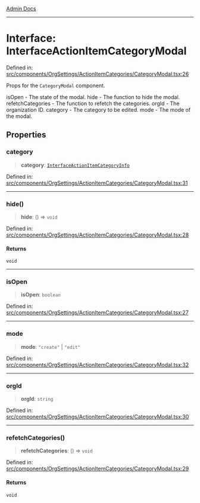 [Admin Docs](/)

***

# Interface: InterfaceActionItemCategoryModal

Defined in: [src/components/OrgSettings/ActionItemCategories/CategoryModal.tsx:26](https://github.com/PalisadoesFoundation/talawa-admin/blob/main/src/components/OrgSettings/ActionItemCategories/CategoryModal.tsx#L26)

Props for the `CategoryModal` component.

isOpen - The state of the modal.
hide - The function to hide the modal.
refetchCategories - The function to refetch the categories.
orgId - The organization ID.
category - The category to be edited.
mode - The mode of the modal.

## Properties

### category

> **category**: [`InterfaceActionItemCategoryInfo`](../../../../../utils/interfaces/interfaces/InterfaceActionItemCategoryInfo.md)

Defined in: [src/components/OrgSettings/ActionItemCategories/CategoryModal.tsx:31](https://github.com/PalisadoesFoundation/talawa-admin/blob/main/src/components/OrgSettings/ActionItemCategories/CategoryModal.tsx#L31)

***

### hide()

> **hide**: () => `void`

Defined in: [src/components/OrgSettings/ActionItemCategories/CategoryModal.tsx:28](https://github.com/PalisadoesFoundation/talawa-admin/blob/main/src/components/OrgSettings/ActionItemCategories/CategoryModal.tsx#L28)

#### Returns

`void`

***

### isOpen

> **isOpen**: `boolean`

Defined in: [src/components/OrgSettings/ActionItemCategories/CategoryModal.tsx:27](https://github.com/PalisadoesFoundation/talawa-admin/blob/main/src/components/OrgSettings/ActionItemCategories/CategoryModal.tsx#L27)

***

### mode

> **mode**: `"create"` \| `"edit"`

Defined in: [src/components/OrgSettings/ActionItemCategories/CategoryModal.tsx:32](https://github.com/PalisadoesFoundation/talawa-admin/blob/main/src/components/OrgSettings/ActionItemCategories/CategoryModal.tsx#L32)

***

### orgId

> **orgId**: `string`

Defined in: [src/components/OrgSettings/ActionItemCategories/CategoryModal.tsx:30](https://github.com/PalisadoesFoundation/talawa-admin/blob/main/src/components/OrgSettings/ActionItemCategories/CategoryModal.tsx#L30)

***

### refetchCategories()

> **refetchCategories**: () => `void`

Defined in: [src/components/OrgSettings/ActionItemCategories/CategoryModal.tsx:29](https://github.com/PalisadoesFoundation/talawa-admin/blob/main/src/components/OrgSettings/ActionItemCategories/CategoryModal.tsx#L29)

#### Returns

`void`
